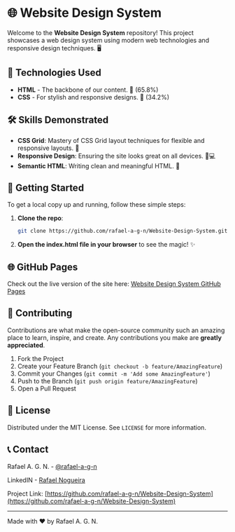 # 🌐 Website Design System

Welcome to the **Website Design System** repository! This project showcases a web design system using modern web technologies and responsive design techniques. 🖥️

## 🚀 Technologies Used

- **HTML** - The backbone of our content. 📄 (65.8%)
- **CSS** - For stylish and responsive designs. 🎨 (34.2%)

## 🛠 Skills Demonstrated

- **CSS Grid**: Mastery of CSS Grid layout techniques for flexible and responsive layouts. 📐
- **Responsive Design**: Ensuring the site looks great on all devices. 📱💻
- **Semantic HTML**: Writing clean and meaningful HTML. 📝

## 🎉 Getting Started

To get a local copy up and running, follow these simple steps:

1. **Clone the repo**:
    ```sh
    git clone https://github.com/rafael-a-g-n/Website-Design-System.git
    ```
2. **Open the index.html file in your browser** to see the magic! ✨

## 🌐 GitHub Pages

Check out the live version of the site here: [Website Design System GitHub Pages](https://rafael-a-g-n.github.io/Website-Design-System/)

## 🤝 Contributing

Contributions are what make the open-source community such an amazing place to learn, inspire, and create. Any contributions you make are **greatly appreciated**.

1. Fork the Project
2. Create your Feature Branch (`git checkout -b feature/AmazingFeature`)
3. Commit your Changes (`git commit -m 'Add some AmazingFeature'`)
4. Push to the Branch (`git push origin feature/AmazingFeature`)
5. Open a Pull Request

## 📝 License

Distributed under the MIT License. See `LICENSE` for more information.

## 📞 Contact

Rafael A. G. N. - [@rafael-a-g-n](https://github.com/rafael-a-g-n)

LinkedIN - [Rafael Nogueira](https://www.linkedin.com/in/ragn/)

Project Link: [https://github.com/rafael-a-g-n/Website-Design-System](https://github.com/rafael-a-g-n/Website-Design-System)

---

Made with ❤️ by Rafael A. G. N.
